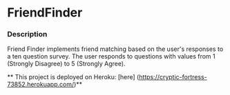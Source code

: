 # FriendFinder

### Description

Friend Finder implements friend matching based on the user's responses to a ten question survey. The user responds to questions with values from 1 (Strongly Disagree) to 5 (Strongly Agree).

** This project is deployed on Heroku: [here] (https://cryptic-fortress-73852.herokuapp.com/)**